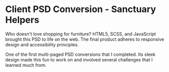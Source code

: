 # Client PSD Conversion - Sanctuary Helpers

Who doesn't love shopping for furniture? HTML5, SCSS, and JavaScript brought this PSD to life on the web. The final product adheres to responsive design and accessibility principles.

One of the first multi-paged PSD conversions that I completed. Its sleek design made this fun to work on and involved several challenges that I learned much from.
